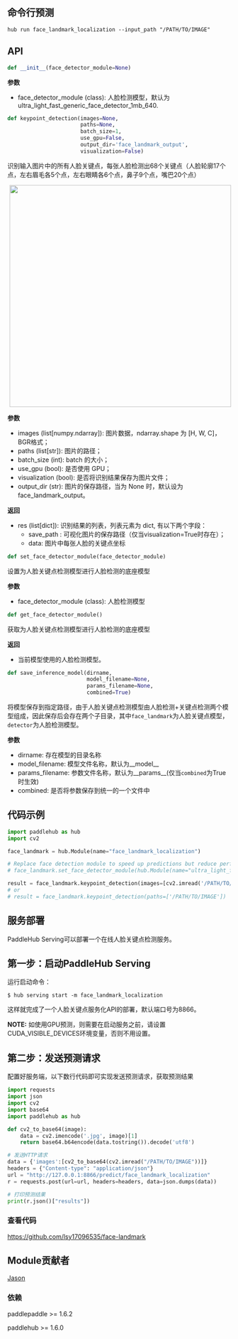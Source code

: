 ## 命令行预测

```
hub run face_landmark_localization --input_path "/PATH/TO/IMAGE"
```

## API

```python
def __init__(face_detector_module=None)
```

**参数**

* face\_detector\_module (class): 人脸检测模型，默认为 ultra\_light\_fast\_generic\_face\_detector\_1mb\_640.


```python
def keypoint_detection(images=None,
                       paths=None,
                       batch_size=1,
                       use_gpu=False,
                       output_dir='face_landmark_output',
                       visualization=False)
```

识别输入图片中的所有人脸关键点，每张人脸检测出68个关键点（人脸轮廓17个点，左右眉毛各5个点，左右眼睛各6个点，鼻子9个点，嘴巴20个点）

<p align="center">
<img src="https://paddlehub.bj.bcebos.com/resources/face_landmark.jpg"  hspace='5' width=500/> <br />
</p>

**参数**

* images (list\[numpy.ndarray\]): 图片数据，ndarray.shape 为 \[H, W, C\]，BGR格式；
* paths (list\[str\]): 图片的路径；
* batch\_size (int): batch 的大小；
* use\_gpu (bool): 是否使用 GPU；
* visualization (bool): 是否将识别结果保存为图片文件；
* output\_dir (str): 图片的保存路径，当为 None 时，默认设为face\_landmark\_output。

**返回**

* res (list\[dict\]): 识别结果的列表，列表元素为 dict, 有以下两个字段：
    * save\_path : 可视化图片的保存路径（仅当visualization=True时存在）；
    * data: 图片中每张人脸的关键点坐标


```python
def set_face_detector_module(face_detector_module)
```

设置为人脸关键点检测模型进行人脸检测的底座模型

**参数**

* face\_detector\_module (class): 人脸检测模型


```python
def get_face_detector_module()
```

获取为人脸关键点检测模型进行人脸检测的底座模型

**返回**

* 当前模型使用的人脸检测模型。

```python
def save_inference_model(dirname,
                         model_filename=None,
                         params_filename=None,
                         combined=True)
```

将模型保存到指定路径，由于人脸关键点检测模型由人脸检测+关键点检测两个模型组成，因此保存后会存在两个子目录，其中`face_landmark`为人脸关键点模型，`detector`为人脸检测模型。

**参数**

* dirname: 存在模型的目录名称
* model_filename: 模型文件名称，默认为\_\_model\_\_
* params_filename: 参数文件名称，默认为\_\_params\_\_(仅当`combined`为True时生效)
* combined: 是否将参数保存到统一的一个文件中


## 代码示例

```python
import paddlehub as hub
import cv2

face_landmark = hub.Module(name="face_landmark_localization")

# Replace face detection module to speed up predictions but reduce performance
# face_landmark.set_face_detector_module(hub.Module(name="ultra_light_fast_generic_face_detector_1mb_320"))

result = face_landmark.keypoint_detection(images=[cv2.imread('/PATH/TO/IMAGE')])
# or
# result = face_landmark.keypoint_detection(paths=['/PATH/TO/IMAGE'])
```

## 服务部署

PaddleHub Serving可以部署一个在线人脸关键点检测服务。

## 第一步：启动PaddleHub Serving

运行启动命令：
```shell
$ hub serving start -m face_landmark_localization
```

这样就完成了一个人脸关键点服务化API的部署，默认端口号为8866。

**NOTE:** 如使用GPU预测，则需要在启动服务之前，请设置CUDA_VISIBLE_DEVICES环境变量，否则不用设置。

## 第二步：发送预测请求

配置好服务端，以下数行代码即可实现发送预测请求，获取预测结果

```python
import requests
import json
import cv2
import base64
import paddlehub as hub

def cv2_to_base64(image):
    data = cv2.imencode('.jpg', image)[1]
    return base64.b64encode(data.tostring()).decode('utf8')

# 发送HTTP请求
data = {'images':[cv2_to_base64(cv2.imread("/PATH/TO/IMAGE"))]}
headers = {"Content-type": "application/json"}
url = "http://127.0.0.1:8866/predict/face_landmark_localization"
r = requests.post(url=url, headers=headers, data=json.dumps(data))

# 打印预测结果
print(r.json()["results"])
```

### 查看代码

https://github.com/lsy17096535/face-landmark

## Module贡献者

[Jason](https://github.com/jiangjiajun)

### 依赖

paddlepaddle >= 1.6.2

paddlehub >= 1.6.0
